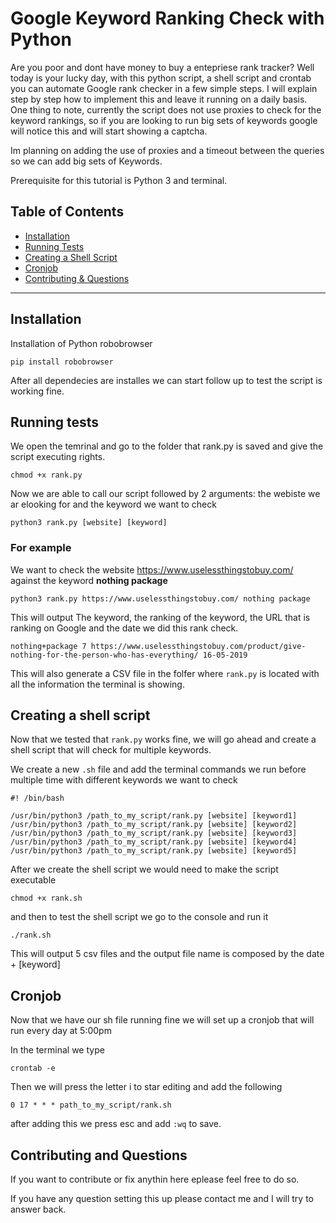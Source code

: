
# Google Keyword Ranking Check with Python

Are you poor and dont have money to buy a entepriese rank tracker? Well today is your lucky day, with this python script, 
a shell script and crontab you can automate Google rank checker in a few simple steps.
I will explain step by step how to implement this and leave it running on a daily basis.
One thing to note, currently the script does not use proxies to check for the keyword rankings, so if you are looking to run big sets of keywords google will notice this and will start showing a captcha.

Im planning on adding the use of proxies and a timeout between the queries so we can add big sets of Keywords.

Prerequisite for this tutorial is Python 3 and terminal. 


## Table of Contents 

- [Installation](#installation)
- [Running Tests](#running-tests)
- [Creating a Shell Script](#creating-a-shell-script)
- [Cronjob](#cronjob)
- [Contributing & Questions](#cintributing-and-questions)


---

## Installation

Installation of Python robobrowser

```shell
pip install robobrowser
```
After all dependecies are installes we can start follow up to test the script is working fine.

## Running tests
We open the temrinal and go to the folder that rank.py is saved and give the script executing rights.

```shell
chmod +x rank.py
```
Now we are able to call our script followed by 2 arguments: the webiste we ar elooking for and the keyword we want to check

```shell
python3 rank.py [website] [keyword]
```

### For example 
We want to check the website https://www.uselessthingstobuy.com/ against the keyword **nothing package**

```shell
python3 rank.py https://www.uselessthingstobuy.com/ nothing package
```

This will output The keyword, the ranking of the keyword, the URL that is ranking on Google and the date we did this rank check.

```shell 
nothing+package 7 https://www.uselessthingstobuy.com/product/give-nothing-for-the-person-who-has-everything/ 16-05-2019
```
This will also generate a CSV file in the folfer where `rank.py` is located with all the information the terminal is showing.

## Creating a shell script

Now that we tested that `rank.py` works fine, we will go ahead and create a shell script that will check for multiple keywords.

We create a new `.sh` file and add the terminal commands we run before multiple time with different keywords we want to check

```shell
#! /bin/bash

/usr/bin/python3 /path_to_my_script/rank.py [website] [keyword1] 
/usr/bin/python3 /path_to_my_script/rank.py [website] [keyword2] 
/usr/bin/python3 /path_to_my_script/rank.py [website] [keyword3] 
/usr/bin/python3 /path_to_my_script/rank.py [website] [keyword4] 
/usr/bin/python3 /path_to_my_script/rank.py [website] [keyword5] 

```

After we create the shell script we would need to make the script executable

```shell
chmod +x rank.sh
```
and then to test the shell script we go to the console and run it

```shell
./rank.sh
```
This will output 5 csv files and the output file name is composed by the date + [keyword]


## Cronjob

Now that we have our sh file running fine we will set up a cronjob that will run every day at 5:00pm

In the terminal we type

```shell
crontab -e
```
Then we will press the letter i to star editing and add the following

```
0 17 * * * path_to_my_script/rank.sh
```

after adding this we press esc and add `:wq` to save.

## Contributing and Questions

If you want to contribute or fix anythin here eplease feel free to do so. 

If you have any question setting this up please contact me and I will try to answer back.










